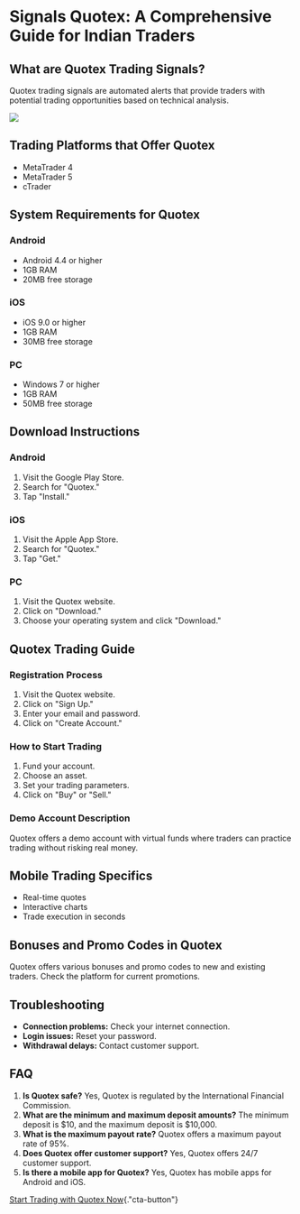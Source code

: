 # Signals Quotex: A Comprehensive Guide for Indian Traders

## What are Quotex Trading Signals?

Quotex trading signals are automated alerts that provide traders with
potential trading opportunities based on technical analysis.

[![](https://static.quotex.io/files/8_en/300_250.jpg)](https://traff.sbs/brokerqxsignupf)

## Trading Platforms that Offer Quotex

-   MetaTrader 4
-   MetaTrader 5
-   cTrader

## System Requirements for Quotex

### Android

-   Android 4.4 or higher
-   1GB RAM
-   20MB free storage

### iOS

-   iOS 9.0 or higher
-   1GB RAM
-   30MB free storage

### PC

-   Windows 7 or higher
-   1GB RAM
-   50MB free storage

## Download Instructions

### Android

1.  Visit the Google Play Store.
2.  Search for "Quotex."
3.  Tap "Install."

### iOS

1.  Visit the Apple App Store.
2.  Search for "Quotex."
3.  Tap "Get."

### PC

1.  Visit the Quotex website.
2.  Click on "Download."
3.  Choose your operating system and click "Download."

## Quotex Trading Guide

### Registration Process

1.  Visit the Quotex website.
2.  Click on "Sign Up."
3.  Enter your email and password.
4.  Click on "Create Account."

### How to Start Trading

1.  Fund your account.
2.  Choose an asset.
3.  Set your trading parameters.
4.  Click on "Buy" or "Sell."

### Demo Account Description

Quotex offers a demo account with virtual funds where traders can
practice trading without risking real money.

## Mobile Trading Specifics

-   Real-time quotes
-   Interactive charts
-   Trade execution in seconds

## Bonuses and Promo Codes in Quotex

Quotex offers various bonuses and promo codes to new and existing
traders. Check the platform for current promotions.

## Troubleshooting

-   **Connection problems:** Check your internet connection.
-   **Login issues:** Reset your password.
-   **Withdrawal delays:** Contact customer support.

## FAQ

1.  **Is Quotex safe?** Yes, Quotex is regulated by the International
    Financial Commission.
2.  **What are the minimum and maximum deposit amounts?** The minimum
    deposit is \$10, and the maximum deposit is \$10,000.
3.  **What is the maximum payout rate?** Quotex offers a maximum payout
    rate of 95%.
4.  **Does Quotex offer customer support?** Yes, Quotex offers 24/7
    customer support.
5.  **Is there a mobile app for Quotex?** Yes, Quotex has mobile apps
    for Android and iOS.

[Start Trading with Quotex
Now](\%22https://traff.sbs/brokerqxsignup\%22){."cta-button"}

